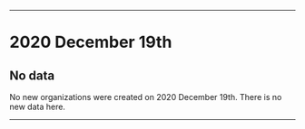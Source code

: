 
***

# 2020 December 19th

## No data

No new organizations were created on 2020 December 19th. There is no new data here.

***
